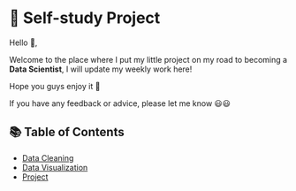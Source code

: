 # 💪 Self-study Project

Hello 👋, 

Welcome to the place where I put my little project on my road to becoming a **Data Scientist**, I will update my weekly work here!

Hope you guys enjoy it 🙏

If you have any feedback or advice, please let me know 😃😃

## 📚 Table of Contents

- [Data Cleaning](https://github.com/hieucabo/Selfstudy-Project/tree/main/Data%20Cleaning)
- [Data Visualization](https://github.com/hieucabo/Selfstudy-Project/tree/main/Data%20Visualization)
- [Project](https://github.com/hieucabo/Selfstudy-Project/tree/main/Serious%20Projects)

